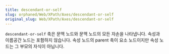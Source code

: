 ```yaml
---
title: descendant-or-self
slug: orphaned/Web/XPath/Axes/descendant-or-self
original_slug: Web/XPath/Axes/descendant-or-self
---
```


`descendant-or-self` 축은 문맥 노드와 문맥 노드의 모든 자손을 나타냅니다. 속성과 이름공간 노드는 포함하지 않습니다. 속성 노드의 parent 축이 요소 노드이지만 속성 노드는 그 부모의 자식이 아닙니다.
